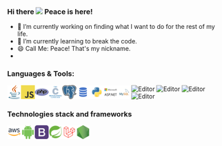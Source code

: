 ### Hi there <img src="https://media.giphy.com/media/hvRJCLFzcasrR4ia7z/giphy.gif" width="25px"> Peace is here!

<!--
**peace-shillong/peace-shillong** is a ✨ _special_ ✨ repository because its `README.md` (this file) appears on your GitHub profile.
-->

- 🔭 I’m currently working on finding what I want to do for the rest of my life.
- 🌱 I’m currently learning to break the code.
- 😄 Call Me: Peace! That's my nickname.
- 

### Languages & Tools:

<img align="left" alt="Java" height="32" width="32"
src="https://raw.githubusercontent.com/github/explore/80688e429a7d4ef2fca1e82350fe8e3517d3494d/topics/java/java.png" />

<img align="left" alt="Javascript" height="32" width="32"
src="https://raw.githubusercontent.com/github/explore/80688e429a7d4ef2fca1e82350fe8e3517d3494d/topics/javascript/javascript.png"/>

<img align="left" alt="PHP" height="32" width="32"
src="https://raw.githubusercontent.com/github/explore/ccc16358ac4530c6a69b1b80c7223cd2744dea83/topics/php/php.png"/>

<img align="left" alt="C" height="32" width="32"
src="https://raw.githubusercontent.com/github/explore/80688e429a7d4ef2fca1e82350fe8e3517d3494d/topics/c/c.png"/>


<img align="left" alt="PostgreSQL" height="32" width="32"
src="https://raw.githubusercontent.com/github/explore/80688e429a7d4ef2fca1e82350fe8e3517d3494d/topics/postgresql/postgresql.png"/>

<img align="left" alt="SQLSERVER" height="32" width="32"
src="https://raw.githubusercontent.com/github/explore/80688e429a7d4ef2fca1e82350fe8e3517d3494d/topics/sql/sql.png" />


<img align="left" alt="python" height="32" width="32"
src="https://raw.githubusercontent.com/github/explore/80688e429a7d4ef2fca1e82350fe8e3517d3494d/topics/python/python.png"/>


<img align="left" alt="ASP" height="32" width="32"
src="https://raw.githubusercontent.com/github/explore/80688e429a7d4ef2fca1e82350fe8e3517d3494d/topics/aspnet/aspnet.png"/>

<img align="left" alt="MySql" height="32" width="32"
src="https://raw.githubusercontent.com/github/explore/80688e429a7d4ef2fca1e82350fe8e3517d3494d/topics/mysql/mysql.png"/>

 ![Editor](https://img.shields.io/badge/Editor-Intellij-blue)
 ![Editor](https://img.shields.io/badge/Editor-Android%20Studio-brightgreen)
 ![Editor](https://img.shields.io/badge/Editor-Sublime%20Text-4d4d4c)
 ![Editor](https://img.shields.io/badge/Editor-VS%20Code-blue)


### Technologies stack and frameworks

<img align="left" alt="aws" height="32" width="32"
src="https://raw.githubusercontent.com/github/explore/fbceb94436312b6dacde68d122a5b9c7d11f9524/topics/aws/aws.png" />

<img align="left" alt="Android" height="32" width="32"
src="https://raw.githubusercontent.com/github/explore/80688e429a7d4ef2fca1e82350fe8e3517d3494d/topics/android/android.png" />

<img align="left" alt="bootstrap" height="32" width="32"
src="https://raw.githubusercontent.com/github/explore/80688e429a7d4ef2fca1e82350fe8e3517d3494d/topics/bootstrap/bootstrap.png" />

<img align="left" alt="springboot" height="32" width="32"
src="https://raw.githubusercontent.com/github/explore/80688e429a7d4ef2fca1e82350fe8e3517d3494d/topics/spring-boot/spring-boot.png"/>

<img align="left" alt="Laravel" height="32" width="32"
src="https://raw.githubusercontent.com/github/explore/56a826d05cf762b2b50ecbe7d492a839b04f3fbf/topics/laravel/laravel.png"/>

<img align="left" alt="Laravel" height="32" width="32"
src="https://raw.githubusercontent.com/github/explore/80688e429a7d4ef2fca1e82350fe8e3517d3494d/topics/nodejs/nodejs.png"/>
